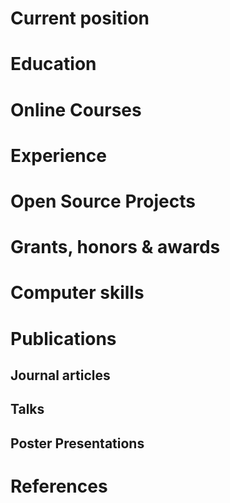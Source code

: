 Current position
================

Education
=========

Online Courses
==============

Experience
==========

Open Source Projects
====================

Grants, honors & awards
=======================

Computer skills
===============

Publications
============

Journal articles
----------------

Talks
-----

Poster Presentations
--------------------

References
==========
